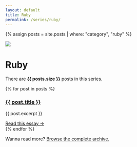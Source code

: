 ```yaml
---
layout: default
title: Ruby
permalink: /series/ruby/
---
```


{% assign posts = site.posts | where: "category", "ruby" %}

<div class="m-b-72">
  <div class="serie-icon">
    <img src="{{ site.baseurl }}/media/shared/pinkish-sun.svg">
  </div>
  <h1 class="serie-title">Ruby</h1>
  <p>There are <strong>{{ posts.size }}</strong> posts in this series.</p>
</div>

<section class="archive">
  {% for post in posts %}
    <div class="m-b-48">
      <h3>
        <a href="{{ post.url | prepend: site.baseurl }}">{{ post.title }}</a>
      </h3>
      <p>{{ post.excerpt }}</p>
      <a href="{{ post.url | prepend: site.baseurl }}" class="read-more">Read this essay →</a>
    </div>
  {% endfor %}
</section>

Wanna read more? <a href="{{ site.baseurl }}/blog">Browse the complete archive.</a>

